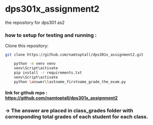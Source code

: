 # dps301x_assignment2
the repository for dps301 as2 

### how to setup for testing and running : 
Clone this repository:

```bash
git clone https://github.com/namtoptall/dps301x_assignment2.git
```
```bash
    python -m venv venv
    venv\Script\activate
    pip install -r requirements.txt
    venv\Script\activate
    python \answer\lastname_firstname_grade_the_exam.py
```
#### link for github repo : https://github.com/namtoptall/dps301x_assignment2
### -> The answer are placed in class_grades folder with corresponding total grades of each student for each class.
